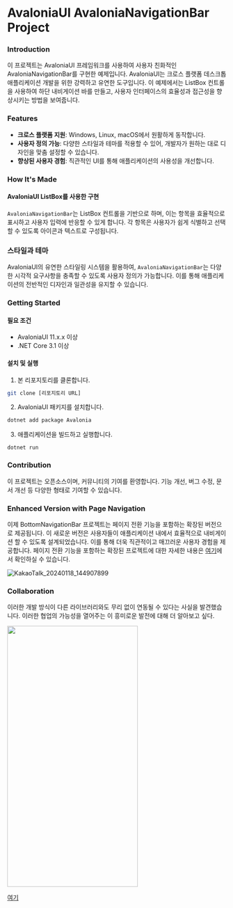 # AvaloniaUI AvaloniaNavigationBar Project
### Introduction
이 프로젝트는 AvaloniaUI 프레임워크를 사용하여 사용자 친화적인 AvaloniaNavigationBar를 구현한 예제입니다. AvaloniaUI는 크로스 플랫폼 데스크톱 애플리케이션 개발을 위한 강력하고 유연한 도구입니다. 이 예제에서는 ListBox 컨트롤을 사용하여 하단 내비게이션 바를 만들고, 사용자 인터페이스의 효율성과 접근성을 향상시키는 방법을 보여줍니다.

### Features
- **크로스 플랫폼 지원**: Windows, Linux, macOS에서 원활하게 동작합니다.
- **사용자 정의 가능**: 다양한 스타일과 테마를 적용할 수 있어, 개발자가 원하는 대로 디자인을 맞춤 설정할 수 있습니다.
- **향상된 사용자 경험**: 직관적인 UI를 통해 애플리케이션의 사용성을 개선합니다.
### How It's Made
#### AvaloniaUI ListBox를 사용한 구현
`AvaloniaNavigationBar`는 ListBox 컨트롤을 기반으로 하며, 이는 항목을 효율적으로 표시하고 사용자 입력에 반응할 수 있게 합니다. 각 항목은 사용자가 쉽게 식별하고 선택할 수 있도록 아이콘과 텍스트로 구성됩니다.

### 스타일과 테마
AvaloniaUI의 유연한 스타일링 시스템을 활용하여, `AvaloniaNavigationBar`는 다양한 시각적 요구사항을 충족할 수 있도록 사용자 정의가 가능합니다. 이를 통해 애플리케이션의 전반적인 디자인과 일관성을 유지할 수 있습니다.

### Getting Started
#### 필요 조건
- AvaloniaUI 11.x.x 이상
- .NET Core 3.1 이상
#### 설치 및 실행
1. 본 리포지토리를 클론합니다.
```bash
git clone [리포지토리 URL]
```

2. AvaloniaUI 패키지를 설치합니다.
```csharp
dotnet add package Avalonia
```

3. 애플리케이션을 빌드하고 실행합니다.
```arduino
dotnet run
```

### Contribution
이 프로젝트는 오픈소스이며, 커뮤니티의 기여를 환영합니다. 기능 개선, 버그 수정, 문서 개선 등 다양한 형태로 기여할 수 있습니다.

### Enhanced Version with Page Navigation
이제 BottomNavigationBar 프로젝트는 페이지 전환 기능을 포함하는 확장된 버전으로 제공됩니다. 이 새로운 버전은 사용자들이 애플리케이션 내에서 효율적으로 내비게이션 할 수 있도록 설계되었습니다. 이를 통해 더욱 직관적이고 매끄러운 사용자 경험을 제공합니다. 페이지 전환 기능을 포함하는 확장된 프로젝트에 대한 자세한 내용은 [여기](https://github.com/lukewire129/AvaloniaNavigationPage)에서 확인하실 수 있습니다.

![KakaoTalk_20240118_144907899](https://github.com/lukewire129/AvaloniaNavigationBar/assets/54387261/1d2607c2-1ad6-42f5-af75-276e03f66855)

### Collaboration
이러한 개발 방식이 다른 라이브러리와도 무리 없이 연동될 수 있다는 사실을 발견했습니다.
이러한 협업의 가능성을 열어주는 이 흥미로운 발전에 대해 더 알아보고 싶다.


<img width=300px; height=600px; src="https://github.com/lukewire129/AvaloniaNavigationBar/assets/54387261/8edbce8b-b23c-4937-b9d5-d714879209b3" >


[여기](https://github.com/AvaloniaInside/Shell)



